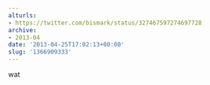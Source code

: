 ```yaml
---
alturls:
- https://twitter.com/bismark/status/327467597274697728
archive:
- 2013-04
date: '2013-04-25T17:02:13+00:00'
slug: '1366909333'
---
```


wat


